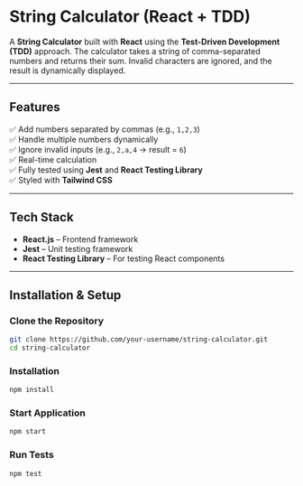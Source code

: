 # String Calculator (React + TDD)

A **String Calculator** built with **React** using the **Test-Driven Development (TDD)** approach. The calculator takes a string of comma-separated numbers and returns their sum. Invalid characters are ignored, and the result is dynamically displayed.

---

## **Features**
✅ Add numbers separated by commas (e.g., `1,2,3`)  
✅ Handle multiple numbers dynamically  
✅ Ignore invalid inputs (e.g., `2,a,4` → result = `6`)  
✅ Real-time calculation  
✅ Fully tested using **Jest** and **React Testing Library**  
✅ Styled with **Tailwind CSS**

---

## **Tech Stack**
- **React.js** – Frontend framework  
- **Jest** – Unit testing framework  
- **React Testing Library** – For testing React components  
---

## **Installation & Setup**

### Clone the Repository
```bash
git clone https://github.com/your-username/string-calculator.git
cd string-calculator
```

### Installation
```bash
npm install
```

### Start Application
```bash
npm start
```

### Run Tests
```bash
npm test
```

